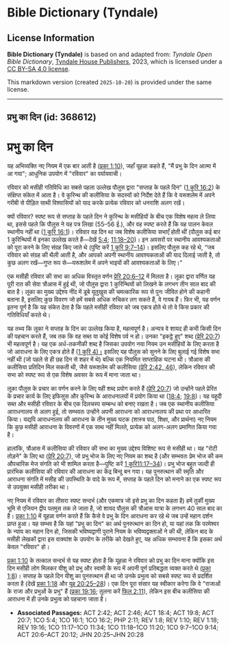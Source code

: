 # Bible Dictionary (Tyndale)

## License Information

**Bible Dictionary (Tyndale)** is based on and adapted from: _Tyndale Open Bible Dictionary_, [Tyndale House Publishers](https://tyndaleopenresources.com/), 2023, which is licensed under a [CC BY-SA 4.0 license](https://creativecommons.org/licenses/by-sa/4.0/legalcode.en).

This markdown version (created `2025-10-20`) is provided under the same license.



--------------------------------

## प्रभु का दिन (id: 368612)

प्रभु का दिन
============

यह अभिव्यक्ति नए नियम में एक बार आती है ([प्रका 1:10](https://ref.ly/Rev1:10)), जहाँ यूहन्ना कहते हैं, "मैं प्रभु के दिन आत्मा में आ गया"; आधुनिक उपयोग में "रविवार" का पर्यायवाची।

रविवार को मसीही गतिविधि का सबसे पहला उल्लेख पौलुस द्वारा "सप्ताह के पहले दिन" ([1 कुरि 16:2](https://ref.ly/1Cor16:2)) के संक्षिप्त संकेत में आता है। वे कुरिन्थ की कलीसिया के सदस्यों को निर्देश देते हैं कि वे यरूशलेम में अपने गरीबी से पीड़ित साथी विश्वासियों को याद करके प्रत्येक रविवार को धनराशि अलग रखें।

क्यों रविवार? स्पष्ट रूप से सप्ताह के पहले दिन ने कुरिन्थ के मसीहियों के बीच एक विशेष महत्व ले लिया था, इससे पहले कि पौलुस ने यह पत्र लिखा (55–56 ई.), और वह स्पष्ट करते हैं कि यह पालन केवल स्थानीय नहीं था ([1 कुरि 16:1](https://ref.ly/1Cor16:1))। रविवार वह दिन था जब विशेष कलीसिया सभाएँ होती थीं (पौलुस कई बार 1 कुरिन्थियों में इनका उल्लेख करते हैं—देखें [5:4](https://ref.ly/1Cor5:4); [11:18–20](https://ref.ly/1Cor11:18-1Cor11:20))। इन अवसरों पर स्थानीय आवश्यकताओं को पूरा करने के लिए संग्रह किए जाते थे (पुष्टि करें [1 कुरि 9:7–14](https://ref.ly/1Cor9:7-1Cor9:14))। इसलिए पौलुस कह रहे थे, “जब रविवार को संग्रह की थैली आती है, और आपको अपनी स्थानीय आवश्यकताओं की याद दिलाई जाती है, तो कुछ अलग रखें—गुप्त रूप से—यरूशलेम में अपने भाइयों की आवश्यकताओं के लिए।”

एक मसीही रविवार की सभा का अधिक विस्तृत वर्णन [प्रेरि 20:6–12](https://ref.ly/Acts20:6-Acts20:12) में मिलता है। लूका द्वारा वर्णित यह पूरी रात की सेवा त्रौआस में हुई थी, जो पौलुस द्वारा 1 कुरिन्थियों को लिखने के लगभग तीन साल बाद की बात है। लूका का मुख्य उद्देश्य नींद में डूबे यूतुखुस की चमत्कारिक रूप से पुनः जीवित होने की कहानी बताना है, इसलिए कुछ विवरण जो हमें सबसे अधिक रुचिकर लग सकते हैं, वे गायब हैं। फिर भी, यह वर्णन इतना पूर्ण है कि यह संकेत देता है कि पहले मसीही रविवार को जब एकत्र होते थे तो वे किस प्रकार की गतिविधियाँ करते थे।

यह तथ्य कि लूका ने सप्ताह के दिन का उल्लेख किया है, महत्वपूर्ण है। अन्यत्र वे शायद ही कभी किसी दिन की पहचान करते हैं, जब तक कि वह सब्त या कोई विशेष पर्व न हो। उनका "इकट्ठे हुए" शब्द ([प्रेरि 20:7](https://ref.ly/Acts20:7)) भी महत्वपूर्ण है। यह एक अर्ध\-तकनीकी शब्द है जिसका उपयोग नया नियम उन मसीहियों के लिए करता है जो आराधना के लिए एकत्र होते हैं ([1 कुरि 4\)।](https://ref.ly/1Cor5:4) इसलिए यह पौलुस को सुनने के लिए बुलाई गई विशेष सभा नहीं थी (जो पहले से ही छह दिन से शहर में थे) बल्कि एक नियमित साप्ताहिक घटना थी। त्रौआस की कलीसिया प्रतिदिन मिल सकती थी, जैसे यरूशलेम की कलीसिया ([प्रेरि 2:42, 46](https://ref.ly/Acts2:42,Acts2:46)), लेकिन रविवार की सभा को स्पष्ट रूप से एक विशेष अवसर के रूप में माना जाता था।

लूका पौलुस के प्रचार का वर्णन करने के लिए वही शब्द प्रयोग करते हैं ([प्रेरि 20:7](https://ref.ly/Acts20:7)) जो उन्होंने पहले प्रेरित के प्रचार कार्य के लिए इफिसुस और कुरिन्थ के आराधनालयों में प्रयोग किया था ([18:4](https://ref.ly/Acts18:4); [19:8](https://ref.ly/Acts19:8))। यह यहूदी सब्त और मसीही रविवार के बीच एक दिलचस्प सम्बन्ध को बनाए रखता है। जब एक स्थानीय कलीसिया आराधनालय से अलग हुई, तो सम्भवतः उन्होंने अपनी आराधना को आराधनालय की प्रथा पर आधारित किया। यद्यपि आराधनालय की आराधना के तीन मुख्य घटक (शास्त्र पाठ, शिक्षा, और प्रार्थना) नए नियम कि कुछ मसीही आराधना के विवरणों में एक साथ नहीं मिलते, प्रत्येक को अलग\-अलग प्रमाणित किया गया है।

हालांकि, त्रौआस में कलीसिया की रविवार की सभा का मुख्य उद्देश्य विशिष्ट रूप से मसीही था। यह "रोटी तोड़ने" के लिए था ([प्रेरि 20:7](https://ref.ly/Acts20:7)), जो प्रभु भोज के लिए नए नियम का शब्द है (और सम्भवतः प्रेम भोज की कम औपचारिक मेज संगति को भी शामिल करता है—पुष्टि करें [1 कुरि11:17–34](https://ref.ly/1Cor11:17-1Cor11:34))। प्रभु भोज बहुत जल्दी ही प्रारंभिक कलीसिया की रविवार की आराधना का केंद्र बिन्दु बन गया। यह पुनरुत्थान की स्मृति और आराधना संगति में मसीह की उपस्थिति के वादे के रूप में, सप्ताह के पहले दिन को मनाने का एक स्पष्ट रूप से उपयुक्त मसीही तरीका था।

नए नियम में रविवार का तीसरा स्पष्ट सन्दर्भ (और एकमात्र जो इसे प्रभु का दिन कहता है) हमें तुर्की मुख्य भूमि से एजियन द्वीप पतमुस तक ले जाता है, जो शायद पौलुस की त्रौआस यात्रा के लगभग 40 साल बाद का है। [प्रका 1:10](https://ref.ly/Rev1:10) में यूहन्ना वर्णन करते हैं कि कैसे वे प्रभु के दिन आराधना कर रहे थे जब उन्हें महान दर्शन प्राप्त हुआ। यह सम्भव है कि यहां "प्रभु का दिन" का अर्थ पुनरुत्थान का दिन हो, या यहां तक कि परमेश्वर के न्याय का महान दिन हो, जिसकी भविष्यद्वाणी पुराने नियम के भविष्यद्वक्ताओं ने की थी, लेकिन बाद के मसीही लेखकों द्वारा इस वाक्यांश के उपयोग के तरीके को देखते हुए, यह अधिक सम्भावना है कि इसका अर्थ केवल "रविवार" हो।

[प्रका 1:10](https://ref.ly/Rev1:10) के तत्काल सन्दर्भ से यह स्पष्ट होता है कि यूहन्ना ने रविवार को प्रभु का दिन माना क्योंकि इस दिन मसीही लोग मिलकर यीशु को प्रभु और स्वामी के रूप में अपनी पूर्ण प्रतिबद्धता व्यक्त करते थे ([प्रका 1:8](https://ref.ly/Rev1:8))। सप्ताह के पहले दिन यीशु का पुनरुत्थान ही था जो उनके प्रभुत्व को सबसे स्पष्ट रूप से प्रदर्शित करता है (देखें [प्रका 1:18](https://ref.ly/Rev1:18) और [यूह 20:25–28](https://ref.ly/John20:25-John20:28))। एक दिन पूरा संसार यह स्वीकार करेगा कि वे "राजाओं के राजा और प्रभुओं के प्रभु" हैं ([प्रका 19:16](https://ref.ly/Rev19:16); तुलना करें [फिल 2:11](https://ref.ly/Phil2:11)), लेकिन इस बीच कलीसिया की आराधना में ही उनके प्रभुत्व को पहचाना जाता है।

* **Associated Passages:** ACT 2:42; ACT 2:46; ACT 18:4; ACT 19:8; ACT 20:7; 1CO 5:4; 1CO 16:1; 1CO 16:2; PHP 2:11; REV 1:8; REV 1:10; REV 1:18; REV 19:16; 1CO 11:17–1CO 11:34; 1CO 11:18–1CO 11:20; 1CO 9:7–1CO 9:14; ACT 20:6–ACT 20:12; JHN 20:25–JHN 20:28

